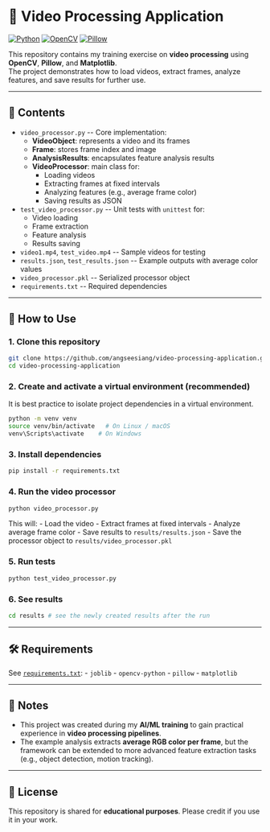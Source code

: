 # 🎥 Video Processing Application

[![Python](https://img.shields.io/badge/Python-3.9%2B-blue)](#)
[![OpenCV](https://img.shields.io/badge/OpenCV-Video%20Processing-orange)](#)
[![Pillow](https://img.shields.io/badge/Pillow-Image%20Handling-green)](#)

This repository contains my training exercise on **video processing**
using **OpenCV**, **Pillow**, and **Matplotlib**.\
The project demonstrates how to load videos, extract frames, analyze
features, and save results for further use.

------------------------------------------------------------------------

## 📖 Contents

-   `video_processor.py` -- Core implementation:
    -   **VideoObject**: represents a video and its frames
    -   **Frame**: stores frame index and image
    -   **AnalysisResults**: encapsulates feature analysis results
    -   **VideoProcessor**: main class for:
        -   Loading videos
        -   Extracting frames at fixed intervals
        -   Analyzing features (e.g., average frame color)
        -   Saving results as JSON
-   `test_video_processor.py` -- Unit tests with `unittest` for:
    -   Video loading
    -   Frame extraction
    -   Feature analysis
    -   Results saving
-   `video1.mp4`, `test_video.mp4` -- Sample videos for testing
-   `results.json`, `test_results.json` -- Example outputs with average
    color values
-   `video_processor.pkl` -- Serialized processor object
-   `requirements.txt` -- Required dependencies

------------------------------------------------------------------------

## 🚀 How to Use

### 1. Clone this repository

``` bash
git clone https://github.com/angseesiang/video-processing-application.git
cd video-processing-application
```

### 2. Create and activate a virtual environment (recommended)

It is best practice to isolate project dependencies in a virtual
environment.

``` bash
python -m venv venv
source venv/bin/activate   # On Linux / macOS
venv\Scripts\activate    # On Windows
```

### 3. Install dependencies

``` bash
pip install -r requirements.txt
```

### 4. Run the video processor

``` bash
python video_processor.py
```

This will: - Load the video - Extract frames at fixed intervals -
Analyze average frame color - Save results to `results/results.json` -
Save the processor object to `results/video_processor.pkl`

### 5. Run tests

``` bash
python test_video_processor.py
```

### 6. See results

``` bash
cd results # see the newly created results after the run
```

------------------------------------------------------------------------

## 🛠️ Requirements

See [`requirements.txt`](requirements.txt): - `joblib` -
`opencv-python` - `pillow` - `matplotlib`

------------------------------------------------------------------------

## 📌 Notes

-   This project was created during my **AI/ML training** to gain
    practical experience in **video processing pipelines**.
-   The example analysis extracts **average RGB color per frame**, but
    the framework can be extended to more advanced feature extraction
    tasks (e.g., object detection, motion tracking).

------------------------------------------------------------------------

## 📜 License

This repository is shared for **educational purposes**. Please credit if
you use it in your work.
